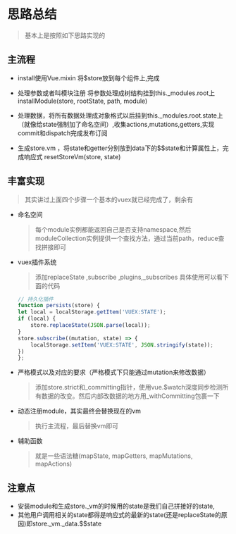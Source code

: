 
# 思路总结

> 基本上是按照如下思路实现的

## 主流程

- install使用Vue.mixin 将$store放到每个组件上,完成

- 处理参数或者叫模块注册 将参数处理成树结构挂到this._modules.root上 installModule(store, rootState, path, module)

- 处理数据，将所有数据处理成对象格式以后挂到this._modules.root.state上（就像给state强制加了命名空间）,收集actions,mutations,getters,实现commit和dispatch完成发布订阅

- 生成store.vm ，将state和getter分别放到data下的$$state和计算属性上，完成响应式 resetStoreVm(store, state)

## 丰富实现

> 其实讲过上面四个步骤一个基本的vuex就已经完成了，剩余有

- 命名空间
    > 每个module实例都能返回自己是否支持namespace,然后moduleCollection实例提供一个查找方法，通过当前path，reduce查找拼接即可

- vuex插件系统  
    > 添加replaceState ,subscribe ,plugins,_subscribes 具体使用可以看下面的代码

    ```js
    // 持久化插件
    function persists(store) {
    let local = localStorage.getItem('VUEX:STATE');
    if (local) {
        store.replaceState(JSON.parse(local));
    }
    store.subscribe((mutation, state) => {
        localStorage.setItem('VUEX:STATE', JSON.stringify(state));
    })
    };
    ```

- 严格模式以及对应的要求（严格模式下只能通过mutation来修改数据）
    > 添加store.strict和_committing指针，使用vue.$watch深度同步检测所有数据的改变。然后内部改数据的地方用_withCommitting包裹一下

- 动态注册module，其实最终会替换现在的vm
    > 执行主流程，最后替换vm即可

- 辅助函数
    > 就是一些语法糖(mapState, mapGetters, mapMutations, mapActions)

## 注意点

- 安装module和生成store._vm的时候用的state是我们自己拼接好的state,
- 其他用户调用相关的state都得是响应式的最新的state(还是replaceState的原因)即store._vm._data.$$state

